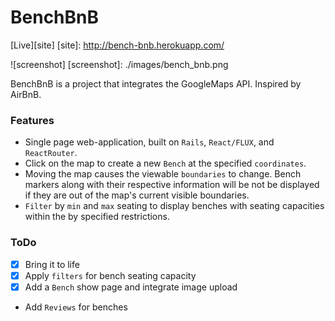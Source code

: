 # BenchBnB

[Live][site]
[site]: http://bench-bnb.herokuapp.com/

![screenshot]
[screenshot]: ./images/bench_bnb.png

BenchBnB is a project that integrates the GoogleMaps API. Inspired by AirBnB.

### Features

- Single page web-application, built on `Rails`, `React/FLUX`, and `ReactRouter`.
- Click on the map to create a new `Bench` at the specified `coordinates`.
- Moving the map causes the viewable `boundaries` to change. Bench markers along with their respective information will be not be displayed if they are out of the map's current visible boundaries.
- `Filter` by `min` and `max` seating to display benches with seating capacities within the by specified restrictions.

### ToDo

- [x] Bring it to life
- [x] Apply `filters` for bench seating capacity
- [x] Add a `Bench` show page and integrate image upload
- Add `Reviews` for benches
